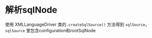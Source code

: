 # 解析sqlNode

使用 XMLLanguageDriver 类的`.createSqlSource()` 方法得到 `sqlSource`，`sqlSource` 里包含configuration和rootSqlNode